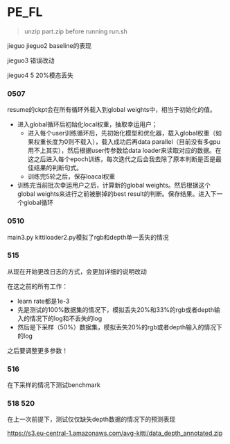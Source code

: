 # PE_FL
> unzip part.zip before running run.sh

jieguo jieguo2 baseline的表现

jieguo3 错误改动

jieguo4 5 20%模态丢失
### 0507 
resume的ckpt会在所有循环外载入到global weights中，相当于初始化的值。
* 进入global循环后初始化local权重，抽取幸运用户；
  *   进入每个user训练循环后，先初始化模型和优化器，载入global权重（如果权重长度为0则不载入），载入成功后再data parallel（目前没有多gpu用不上其实），然后根据user传参数给data loader来读取对应的数据。在这之后进入每个epoch训练，每次迭代之后会我去除了原本判断是否是最佳结果的判断句式。
  *   训练完5轮之后，保存loacal权重
* 训练完当前批次幸运用户之后，计算新的global weights。然后根据这个global weights来进行之前被删掉的best result的判断。保存结果。进入下一个global循环

### 0510
main3.py kittiloader2.py模拟了rgb和depth单一丢失的情况

### 515
从现在开始更改日志的方式，会更加详细的说明改动

在这之前的所有工作：

* learn rate都是1e-3
* 先是测试的100%数据集的情况下，模拟丢失20%和33%的rgb或者depth输入的情况下的log和不丢失的log
* 然后是下采样（50%）数据集，模拟丢失20%的rgb或者depth输入的情况下的log

之后要调整更多参数！

### 516
在下采样的情况下测试benchmark
### 518 520
在上一次前提下，测试仅仅缺失depth数据的情况下的预测表现


https://s3.eu-central-1.amazonaws.com/avg-kitti/data_depth_annotated.zip
